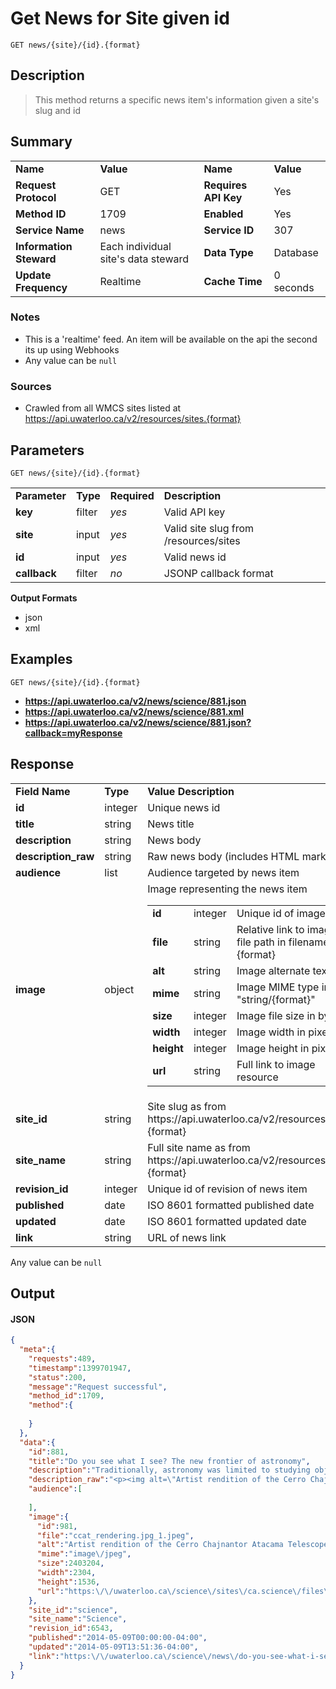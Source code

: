 # Get News for Site given id

```
GET news/{site}/{id}.{format}
```

## Description

> This method returns a specific news item's information given a site's slug and id

## Summary

<table>
  <tr>
    <td><b>Name</b></td>
    <td><b>Value</b></td>
    <td><b><b>Name</b></b></td>
    <td><b>Value</b></td>
  </tr>
  <tr>
    <td><b>Request Protocol</b></td>
    <td>GET</td>
    <td><b>Requires API Key</b></td>
    <td>Yes</td>
  </tr>
  <tr>
    <td><b>Method ID</b></td>
    <td>1709</td>
    <td><b>Enabled</b></td>
    <td>Yes</td>
  </tr>
  <tr>
    <td><b>Service Name</b></td>
    <td>news</td>
    <td><b>Service ID</b></td>
    <td>307</td>
  </tr>
  <tr>
    <td><b>Information Steward</b></td>
    <td>Each individual site's data steward</td>
    <td><b>Data Type</b></td>
    <td>Database</td>
  </tr>
  <tr>
    <td><b>Update Frequency</b></td>
    <td>Realtime</td>
    <td><b>Cache Time</b></td>
    <td>0 seconds</td>
  </tr>
</table>


### Notes

- This is a 'realtime' feed. An item will be available on the api the second its up using Webhooks
- Any value can be `null`


### Sources

- Crawled from all WMCS sites listed at https://api.uwaterloo.ca/v2/resources/sites.{format}


## Parameters

```
GET news/{site}/{id}.{format}
```

<table>
  <tr>
    <td><b>Parameter</b></td>
    <td><b>Type</b></td>
    <td><b><b>Required</b></b></td>
    <td><b>Description</b></td>
  </tr>
  <tr>
    <td><b>key</b></td>
    <td>filter</td>
    <td><i>yes</i></td>
    <td>Valid API key</td>
  </tr>
  <tr>
    <td><b>site</b></td>
    <td>input</td>
    <td><i>yes</i></td>
    <td>Valid site slug from /resources/sites</td>
  </tr>
  <tr>
    <td><b>id</b></td>
    <td>input</td>
    <td><i>yes</i></td>
    <td>Valid news id</td>
  </tr>
  <tr>
    <td><b>callback</b></td>
    <td>filter</td>
    <td><i>no</i></td>
    <td>JSONP callback format</td>
  </tr>
</table>

**Output Formats**

- json
- xml


## Examples

```
GET news/{site}/{id}.{format}
```

- **https://api.uwaterloo.ca/v2/news/science/881.json**
- **https://api.uwaterloo.ca/v2/news/science/881.xml**
- **https://api.uwaterloo.ca/v2/news/science/881.json?callback=myResponse**


## Response

<table>
  <tr>
    <td><b>Field Name</b></td>
    <td><b>Type</b></td>
    <td><b>Value Description</b></td>
  </tr>
  <tr>
    <td><b>id</b></td>
    <td>integer</td>
    <td>Unique news id</td>
  </tr>
  <tr>
    <td><b>title</b></td>
    <td>string</td>
    <td>News title</td>
  </tr>
  <tr>
    <td><b>description</b></td>
    <td>string</td>
    <td>News body</td>
  </tr>
  <tr>
    <td><b>description_raw</b></td>
    <td>string</td>
    <td>Raw news body (includes HTML markup)</td>
  </tr>
  <tr>
    <td><b>audience</b></td>
    <td>list</td>
    <td>Audience targeted by news item</td>
  </tr>
  <tr>
    <td><b>image</b></td>
    <td>object</td>
    <td>Image representing the news item<br><table>
  <tr>
    <td><b>id</b></td>
    <td>integer</td>
    <td>Unique id of image</td>
  </tr>
  <tr>
    <td><b>file</b></td>
    <td>string</td>
    <td>Relative link to image file path in filename.{format}</td>
  </tr>
  <tr>
    <td><b>alt</b></td>
    <td>string</td>
    <td>Image alternate text</td>
  </tr>
  <tr>
    <td><b>mime</b></td>
    <td>string</td>
    <td>Image MIME type in "string/{format}"</td>
  </tr>
  <tr>
    <td><b>size</b></td>
    <td>integer</td>
    <td>Image file size in bytes</td>
  </tr>
  <tr>
    <td><b>width</b></td>
    <td>integer</td>
    <td>Image width in pixels</td>
  </tr>
  <tr>
    <td><b>height</b></td>
    <td>integer</td>
    <td>Image height in pixels</td>
  </tr>
  <tr>
    <td><b>url</b></td>
    <td>string</td>
    <td>Full link to image resource</td>
  </tr>
</table>
</td>
  </tr>
  <tr>
    <td><b>site_id</b></td>
    <td>string</td>
    <td>Site slug as from https://api.uwaterloo.ca/v2/resources/sites.{format}</td>
  </tr>
  <tr>
    <td><b>site_name</b></td>
    <td>string</td>
    <td>Full site name as from https://api.uwaterloo.ca/v2/resources/sites.{format}</td>
  </tr>
  <tr>
    <td><b>revision_id</b></td>
    <td>integer</td>
    <td>Unique id of revision of news item</td>
  </tr>
  <tr>
    <td><b>published</b></td>
    <td>date</td>
    <td>ISO 8601 formatted published date</td>
  </tr>
  <tr>
    <td><b>updated</b></td>
    <td>date</td>
    <td>ISO 8601 formatted updated date</td>
  </tr>
  <tr>
    <td><b>link</b></td>
    <td>string</td>
    <td>URL of news link</td>
  </tr>
</table>


Any value can be `null`

## Output

#### JSON

```json
{
  "meta":{
    "requests":489,
    "timestamp":1399701947,
    "status":200,
    "message":"Request successful",
    "method_id":1709,
    "method":{
      
    }
  },
  "data":{
    "id":881,
    "title":"Do you see what I see? The new frontier of astronomy",
    "description":"Traditionally, astronomy was limited to studying objects we could see, such as the stars and planets. But a new submillimeter telescope the largest, highest and most precise of its kind will soon change that.Many of the most interesting objects in the Universe emit light in the far-infrared and submillimeter range, which is invisible to the naked eye, said astronomer Michel Fich from the University of Waterloo.The Cerro Chajnantor Atacama Telescope (CCAT) will be the largest and most powerful submillimeter telescope in the world.Michel Fich, a professor in the Department of Physics and Astronomy in the Faculty of Science, is leading a group of eight Canadian universities in an international effort to build CCAT a $150-million state-of-the-art submillimeter telescope that ll give astronomers a peek at the Universe as it was 10 to 12 billion years ago.While optical telescopes are great for observing light-emitting objects such as stars, submillimeter telescopes are perfect for probing dark, cold interstellar material in the Universe, such as black holes and primordial radiation emitted after the Big Bang.We're trying to understand our history and the origins of the universe,\" said Fich. \"We live in this galaxy and we really don't know a lot about it.\"The CCAT will help astronomers answer questions about how galaxies collide, merge, interact and evolved. It ll also help scientists learn more about the formation of planets, stars and solar systems.With a dish 25-meters in diameter CCAT is designed to capture a very wide view of space. Although it s not the first submillimeter telescope it will be substantially larger and 100 times more sensitive than its predecessor. Outfitted with a state-of-the-art camera, CCAT is expected to map the sky 1,000 times faster, and with better resolution, than the best detector in the world.The CCAT will be built 5,600 metres above sea level near the summit of Cerro Chajnantor in the Chilean Atacama desert. Submillimeter telescopes are effective only at elevations above 4000 metres as the Earth s atmosphere blocks much of this important wavelength range.In addition to gathering research data this international facility will also serve as a world-class training facility for students from more than 14 universities.CCAT is scheduled to be operational by 2020.",
    "description_raw":"<p><img alt=\"Artist rendition of the Cerro Chajnantor Atacama Telescope.\" class=\"image-sidebar-220px-wide image-right\" height=\"147\" src=\"\/science\/sites\/ca.science\/files\/styles\/sidebar-220px-wide\/public\/uploads\/images\/ccat_rendering.jpg_1.jpeg?itok=mKBlgOI1\" width=\"220\" \/>Traditionally, astronomy was limited to studying objects we could see, such as the stars and planets. But a new submillimeter telescope \u2013 the largest, highest and most precise of its kind \u2013 will soon change that.<\/p>\n<blockquote>\n\t<p>Many of the most interesting objects in the Universe emit light in the far-infrared and submillimeter range, which is invisible to the naked eye,\u201d said astronomer Michel Fich from the University of Waterloo.<\/p>\n<\/blockquote>\n<p>The Cerro Chajnantor Atacama Telescope (CCAT) will be the largest and most powerful submillimeter telescope in the world.<\/p>\n<p><a href=\"https:\/\/uwaterloo.ca\/physics-astronomy\/people-profiles\/michel-fich\">Michel Fich<\/a>, a professor in the <a href=\"https:\/\/uwaterloo.ca\/physics-astronomy\/\">Department of Physics and Astronomy<\/a> in the Faculty of Science, is leading a group of eight Canadian universities in an international effort to build CCAT \u2013 a $150-million state-of-the-art submillimeter telescope that\u2019ll give astronomers a peek at the Universe as it was 10 to 12 billion years ago.<\/p>\n<p>While optical telescopes are great for observing light-emitting objects such as stars, submillimeter telescopes are perfect for probing dark, cold interstellar material in the Universe, such as black holes and primordial radiation emitted after the Big Bang.<\/p>\n<blockquote>\n\t<p>We're trying to understand our history and the origins of the universe,\" said Fich. \"We live in this galaxy and we really don't know a lot about it.\"<\/p>\n<\/blockquote>\n<p>The CCAT will help astronomers answer questions about how galaxies collide, merge, interact and evolved. It\u2019ll also help scientists learn more about the formation of planets, stars and solar systems.<\/p>\n<p>With a dish 25-meters in diameter CCAT is designed to capture a very wide view of space. Although it\u2019s not the first submillimeter telescope it will be substantially larger and 100 times more sensitive than its predecessor. Outfitted with a state-of-the-art camera, CCAT is expected to map the sky 1,000 times faster, and with better resolution, than the best detector in the world.<\/p>\n<p>The CCAT will be built 5,600 metres above sea level near the summit of Cerro Chajnantor in the Chilean Atacama desert. Submillimeter telescopes are effective only at elevations above 4000 metres as the Earth\u2019s atmosphere blocks much of this important wavelength range.<\/p>\n<p>In addition to gathering research data this international facility will also serve as a world-class training facility for students from more than 14 universities.<\/p>\n<p>CCAT is scheduled to be operational by 2020.<\/p>",
    "audience":[
      
    ],
    "image":{
      "id":981,
      "file":"ccat_rendering.jpg_1.jpeg",
      "alt":"Artist rendition of the Cerro Chajnantor Atacama Telescope.",
      "mime":"image\/jpeg",
      "size":2403204,
      "width":2304,
      "height":1536,
      "url":"https:\/\/uwaterloo.ca\/science\/sites\/ca.science\/files\/uploads\/images\/ccat_rendering.jpg_1.jpeg"
    },
    "site_id":"science",
    "site_name":"Science",
    "revision_id":6543,
    "published":"2014-05-09T00:00:00-04:00",
    "updated":"2014-05-09T13:51:36-04:00",
    "link":"https:\/\/uwaterloo.ca\/science\/news\/do-you-see-what-i-see-new-frontier-astronomy"
  }
}
```

